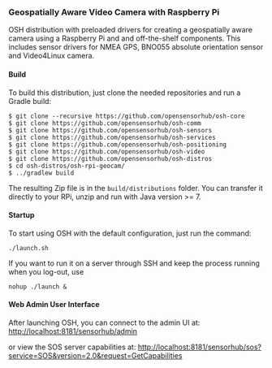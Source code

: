### Geospatially Aware Video Camera with Raspberry Pi

OSH distribution with preloaded drivers for creating a geospatially aware camera using a Raspberry Pi and and off-the-shelf components. This includes sensor drivers for NMEA GPS, BNO055 absolute orientation sensor and Video4Linux camera.


#### Build

To build this distribution, just clone the needed repositories and run a Gradle build:

```
$ git clone --recursive https://github.com/opensensorhub/osh-core
$ git clone https://github.com/opensensorhub/osh-comm
$ git clone https://github.com/opensensorhub/osh-sensors
$ git clone https://github.com/opensensorhub/osh-services
$ git clone https://github.com/opensensorhub/osh-positioning
$ git clone https://github.com/opensensorhub/osh-video
$ git clone https://github.com/opensensorhub/osh-distros
$ cd osh-distros/osh-rpi-geocam/
$ ../gradlew build
```

The resulting Zip file is in the `build/distributions` folder. You can transfer it directly to your RPi, unzip and run with Java version >= 7.


#### Startup

To start using OSH with the default configuration, just run the command:

    ./launch.sh

If you want to run it on a server through SSH and keep the process running when you log-out, use

    nohup ./launch &


#### Web Admin User Interface

After launching OSH, you can connect to the admin UI at:
<http://localhost:8181/sensorhub/admin>

or view the SOS server capabilities at:
<http://localhost:8181/sensorhub/sos?service=SOS&version=2.0&request=GetCapabilities>

